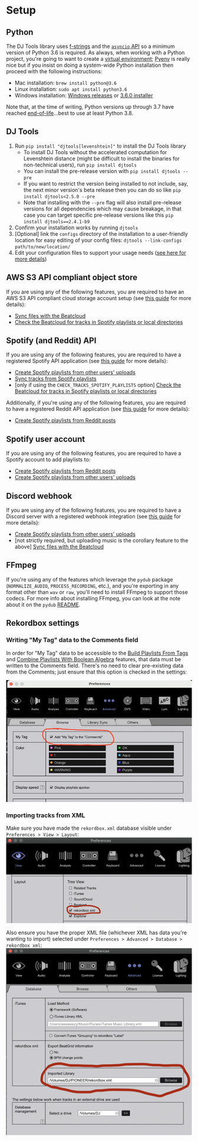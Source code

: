 # Setup

## Python
The DJ Tools library uses [f-strings](https://peps.python.org/pep-0498/) and the [`asyncio` API](https://peps.python.org/pep-3156/) so a minimum version of Python 3.6 is required. As always, when working with a Python project, you're going to want to create a [virtual environment](https://docs.python.org/3/tutorial/venv.html); [Pyenv](https://github.com/pyenv/pyenv) is really nice but if you insist on doing a system-wide Python installation then proceed with the following instructions:

- Mac installation: `brew install python@3.6`
- Linux installation: `sudo apt install python3.6`
- Windows installation: [Windows releases](https://www.python.org/downloads/windows/) or [3.6.0 installer](https://www.python.org/ftp/python/3.6.0/python-3.6.0.exe)

Note that, at the time of writing, Python versions up through 3.7 have reached [end-of-life](https://devguide.python.org/versions/)...best to use at least Python 3.8.

## DJ Tools
1. Run `pip install "djtools[levenshtein]"` to install the DJ Tools library
    - To install DJ Tools without the accelerated computation for Levenshtein distance (might be difficult to install the binaries for non-technical users), run `pip install djtools`
    - You can install the pre-release version with `pip install djtools --pre`
    - If you want to restrict the version being installed to not include, say, the next minor version's beta release then you can do so like `pip install djtools<2.5.0 --pre`
    - Note that installing with the `--pre` flag will also install pre-release versions for all dependencies which may cause breakage, in that case you can target specific pre-release versions like this `pip install djtools==2.4.1-b9`
1. Confirm your installation works by running `djtools`
1. [Optional] link the `configs` directory of the installation to a user-friendly location for easy editing of your config files: `djtools --link-configs path/to/new/location/`
1. Edit your configuration files to support your usage needs ([see here for more details](configuration.md))

## AWS S3 API compliant object store
If you are using any of the following features, you are required to have an AWS S3 API compliant cloud storage account setup (see [this guide](../../how_to_guides/setup_object_storage.md) for more details):

* [Sync files with the Beatcloud](../../how_to_guides/sync_beatcloud.md)
* [Check the Beatcloud for tracks in Spotify playlists or local directories](../../how_to_guides/check_beatcloud.md)

## Spotify (and Reddit) API
If you are using any of the following features, you are required to have a registered Spotify API application (see [this guide](../../how_to_guides/reddit_spotify_api_access.md) for more details):

* [Create Spotify playlists from other users' uploads](../../how_to_guides/spotify_playlist_from_upload.md)
* [Sync tracks from Spotify playlists](../../how_to_guides/sync_spotify.md)
* [only if using the `CHECK_TRACKS_SPOTIFY_PLAYLISTS` option] [Check the Beatcloud for tracks in Spotify playlists or local directories](../../how_to_guides/check_beatcloud.md)

Additionally, if you're using any of the following features, you are required to have a registered Reddit API application (see [this guide](../../how_to_guides/reddit_spotify_api_access.md) for more details):

* [Create Spotify playlists from Reddit posts](../../how_to_guides/spotify_playlist_from_reddit.md)

## Spotify user account
If you are using any of the following features, you are required to have a Spotify account to add playlists to:

* [Create Spotify playlists from Reddit posts](../../how_to_guides/spotify_playlist_from_reddit.md)
* [Create Spotify playlists from other users' uploads](../../how_to_guides/spotify_playlist_from_upload.md)

## Discord webhook
If you are using any of the following features, you are required to have a Discord server with a registered webhook integration (see [this guide](https://support.discord.com/hc/en-us/articles/228383668-Intro-to-Webhooks) for more details):

* [Create Spotify playlists from other users' uploads](../../how_to_guides/spotify_playlist_from_upload.md)
* [not strictly required, but uploading music is the corollary feature to the above] [Sync files with the Beatcloud](../../how_to_guides/sync_beatcloud.md#uploading-music)

## FFmpeg
If you're using any of the features which leverage the `pydub` package (`NORMALIZE_AUDIO`, `PROCESS_RECORDING`, etc.), and you're exporting in any format other than `wav` or `raw`, you'll need to install FFmpeg to support those codecs. For more info about installing FFmpeg, you can look at the note about it on the `pydub` [README](https://github.com/jiaaro/pydub#getting-ffmpeg-set-up).

## Rekordbox settings

### Writing "My Tag" data to the Comments field
In order for "My Tag" data to be accessible to the [Build Playlists From Tags](../../how_to_guides/collection_playlists.md) and [Combine Playlists With Boolean Algebra](../../how_to_guides/combiner_playlists.md) features, that data must be written to the Comments field. There's no need to clear pre-existing data from the Comments; just ensure that this option is checked in the settings:

![alt text](../../images/Pioneer_MyTag_Comments.png "Writing My Tag data to Comments")

### Importing tracks from XML
Make sure you have made the `rekordbox.xml` database visible under `Preferences > View > Layout`:
![alt text](../../images/Pioneer_Preferences_View.png "Show XML database in side panel")

Also ensure you have the proper XML file (whichever XML has data you're wanting to import) selected under `Preferences > Advanced > Database > rekordbox xml`:
![alt text](../../images/Pioneer_Preferences_Database.png "Select XML database")
